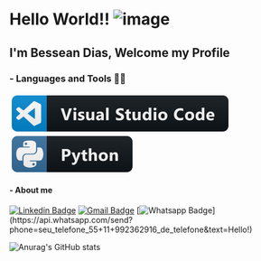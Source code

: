 # Hello World!!                                      ![image](https://user-images.githubusercontent.com/55710829/118336763-b52d7680-b4e8-11eb-9c59-c42c83735b82.png)
## I'm Bessean Dias, Welcome  my Profile 

### - Languages and Tools 👩‍💻 
 <img src="https://raw.githubusercontent.com/andreassef/andreassef/master/github/visualstudio_code.svg" alt="vscode" style="vertical-align:top; margin:4px">
 <img src="https://raw.githubusercontent.com/andreassef/andreassef/master/github/python.svg" alt="python" style="vertical-align:top; margin:4px">


#### - About me   

[![Linkedin Badge](https://img.shields.io/badge/-LinkedIn-blue?style=flat-square&logo=Linkedin&logoColor=white&link=https://www.linkedin.com/in/bessean/)](https://www.linkedin.com/in/bessean/)
[![Gmail Badge](https://img.shields.io/badge/-Gmail-c14438?style=flat-square&logo=Gmail&logoColor=white&link=mailto:bessean.augusto@gmail.com)](mailto:bessean.augusto@gmail.com)
[![Whatsapp Badge](https://img.shields.io/badge/-Whatsapp-4CA143?style=flat-square&labelColor=4CA143&logo=whatsapp&logoColor=white&link=https://api.whatsapp.com/send?phone=seu_telefone_55+11+992362916_de_telefone&text=Hello!)](https://api.whatsapp.com/send?phone=seu_telefone_55+11+992362916_de_telefone&text=Hello!)





![Anurag's GitHub stats](https://github-readme-stats.vercel.app/api?username=anuraghazra&show_icons=true&theme=radical)
